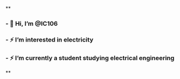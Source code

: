 **
### - 👋 Hi, I’m @IC106
### - ⚡️ I’m interested in electricity
### - ⚡️ I’m currently a student studying electrical engineering
**

<!---
IC106/IC106 is a ✨ special ✨ repository because its `README.md` (this file) appears on your GitHub profile.
You can click the Preview link to take a look at your changes.
--->
